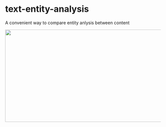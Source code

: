 # text-entity-analysis
A convenient way to compare entity anlysis between content

<img src="https://media.giphy.com/media/jOcBoZeBf8AgBtC4ax/giphy.gif" width="600" height="300" />
